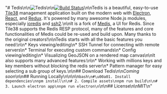 "# Tedis\n\n![Tedis](./screen.png)\n\n[![Build Status](https://travis-ci.org/vvondra/tedis.svg?branch=master)](https://travis-ci.org/vvondra/tedis)\n\nTedis is a beautiful, easy-to-use [Tile38](http://tile38.com/) management application built on the modern web with [Electron](https://github.com/atom/electron), [React](https://facebook.github.io/react/), and [Redux](https://github.com/rackt/redux). It's powered by many awesome Node.js modules, especially [ioredis](https://github.com/luin/ioredis) and [ssh2](https://github.com/mscdex/ssh2).\n\nIt is a fork of [Medis](http://getmedis.com/), a UI for Redis. Since Tile38 supports the Redis RESP protocol, many of the features and core functionalities of Medis could be re-used and build upon. Many thanks to the original creators!\n\nTedis starts with all the basic features you need:\n\n* Keys viewing/editing\n* SSH Tunnel for connecting with remote servers\n* Terminal for executing custom commands\n* Config viewing/editing\n* Visualizing GeoJSON on a rendered map canvas\n\nIt also supports many advanced features:\n\n* Working with millions keys and key members without blocking the redis server\n* Pattern manager for easy selecting a sub group of keys.\n\n## Download Tedis\n\n*Coming soon*\n\n## Running Locally\n\n\n\n```bash\n#\u00a01. Install dependencies\nnpm install\n\n# 2. Compile assets\nnpm run build\n\n# 3. Launch electron app\nnpm run electron\n```\n\n## License\n\nMIT\n"